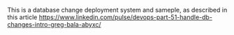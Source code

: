 This is a database change deployment system and sameple, as described in this article https://www.linkedin.com/pulse/devops-part-51-handle-db-changes-intro-greg-bala-abyxc/ 
